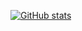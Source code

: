 [![GitHub stats](https://github-readme-stats.vercel.app/api?username=dennisvm82)](https://github.com/anuraghazra/github-readme-stats)
